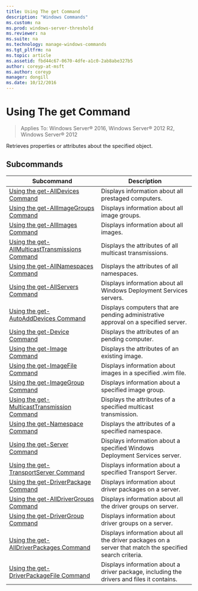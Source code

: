 ```yaml
---
title: Using The get Command
description: "Windows Commands"
ms.custom: na
ms.prod: windows-server-threshold
ms.reviewer: na
ms.suite: na
ms.technology: manage-windows-commands
ms.tgt_pltfrm: na
ms.topic: article
ms.assetid: fbd44c67-0670-4dfe-a1c0-2ab8abe327b5
author: coreyp-at-msft
ms.author: coreyp
manager: dongill
ms.date: 10/12/2016
---
```


# Using The get Command

>Applies To: Windows Server&reg; 2016, Windows Server&reg; 2012 R2, Windows Server&reg; 2012

Retrieves properties or attributes about the specified object.
## Subcommands
|Subcommand|Description|
|--------------|---------------|
|[Using the get-AllDevices Command](Using-the-get-AllDevices-Command.md)|Displays information about all prestaged computers.|
|[Using the get-AllImageGroups Command](Using-the-get-AllImageGroups-Command.md)|Displays information about all image groups.|
|[Using the get-AllImages Command](Using-the-get-AllImages-Command.md)|Displays information about all images.|
|[Using the get-AllMulticastTransmissions Command](Using-the-get-AllMulticastTransmissions-Command.md)|Displays the attributes of all multicast transmissions.|
|[Using the get-AllNamespaces Command](Using-the-get-AllNamespaces-Command.md)|Displays the attributes of all namespaces.|
|[Using the get-AllServers Command](Using-the-get-AllServers-Command.md)|Displays information about all Windows Deployment Services servers.|
|[Using the get-AutoAddDevices Command](Using-the-get-AutoAddDevices-Command.md)|Displays computers that are pending administrative approval on a specified server.|
|[Using the get-Device Command](Using-the-get-Device-Command.md)|Displays the attributes of an pending computer.|
|[Using the get-Image Command](Using-the-get-Image-Command.md)|Displays the attributes of an existing image.|
|[Using the get-ImageFile Command](Using-the-get-ImageFile-Command.md)|Displays information about images in a specified .wim file.|
|[Using the get-ImageGroup Command](Using-the-get-ImageGroup-Command.md)|Displays information about a specified image group.|
|[Using the get-MulticastTransmission Command](Using-the-get-MulticastTransmission-Command.md)|Displays the attributes of a specified multicast transmission.|
|[Using the get-Namespace Command](Using-the-get-Namespace-Command.md)|Displays the attributes of a specified namespace.|
|[Using the get-Server Command](Using-the-get-Server-Command.md)|Displays information about a specified Windows Deployment Services server.|
|[Using the get-TransportServer Command](Using-the-get-TransportServer-Command.md)|Displays information about a specified Transport Server.|
|[Using the get-DriverPackage Command](Using-the-get-DriverPackage-Command.md)|Displays information about driver packages on a server.|
|[Using the get-AllDriverGroups Command](Using-the-get-AllDriverGroups-Command.md)|Displays information about all the driver groups on server.|
|[Using the get-DriverGroup Command](Using-the-get-DriverGroup-Command.md)|Displays information about driver groups on a server.|
|[Using the get-AllDriverPackages Command](Using-the-get-AllDriverPackages-Command.md)|Displays information about all the driver packages on a server that match the specified search criteria.|
|[Using the get-DriverPackageFile Command](Using-the-get-DriverPackageFile-Command.md)|Displays information about a driver package, including the drivers and files it contains.|
